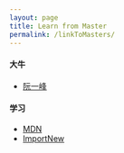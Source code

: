 ```yaml
---
layout: page
title: Learn from Master
permalink: /linkToMasters/
---
```


#### 大牛

- [阮一峰](http://www.ruanyifeng.com/home.html)

#### 学习

- [MDN](https://developer.mozilla.org/zh-CN/)
- [ImportNew](http://www.importnew.com/)